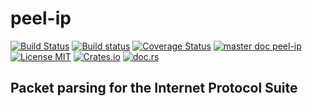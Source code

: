 # peel-ip
[![Build Status](https://travis-ci.org/saschagrunert/peel-ip.svg)](https://travis-ci.org/saschagrunert/peel-ip) [![Build status](https://ci.appveyor.com/api/projects/status/1c6d93otbd8dgswc?svg=true)](https://ci.appveyor.com/project/saschagrunert/peel-ip) [![Coverage Status](https://coveralls.io/repos/github/saschagrunert/peel-ip/badge.svg?branch=master)](https://coveralls.io/github/saschagrunert/peel-ip?branch=master) [![master doc peel-ip](https://img.shields.io/badge/master_doc-peel_ip-blue.svg)](https://saschagrunert.github.io/peel-ip) [![License MIT](https://img.shields.io/badge/license-MIT-blue.svg)](https://github.com/saschagrunert/peel-ip/blob/master/LICENSE) [![Crates.io](https://img.shields.io/crates/v/peel-ip.svg)](https://crates.io/crates/peel-ip) [![doc.rs](https://docs.rs/peel-ip/badge.svg)](https://docs.rs/peel-ip)
## Packet parsing for the Internet Protocol Suite
